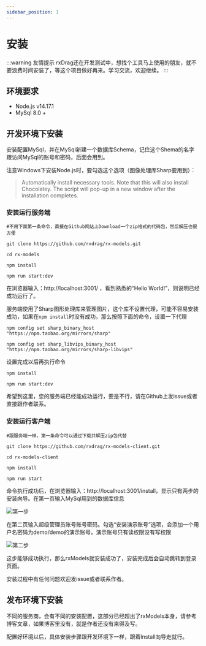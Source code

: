 ```yaml
---
sidebar_position: 1
---
```


# 安装

:::warning 友情提示
rxDrag还在开发测试中，想找个工具马上使用的朋友，就不要浪费时间安装了，等这个项目做好再来。学习交流，欢迎继续。
:::

## 环境要求
* Node.js v14.17.1
* MySql 8.0 +

## 开发环境下安装

安装配置MySql，并在MySql新建一个数据库Schema，记住这个Shema的名字跟访问MySql的账号和密码，后面会用到。

注意Windows下安装Node.js时，要勾选这个选项（图像处理库Sharp要用到）：

>Automatically install necessary tools. Note that this will also install Chocolatey. The script will pop-up in a new window after the installation completes.


### 安装运行服务端
```console
#不用下面第一条命令，直接在Github网站上Download一个zip格式的代码包，然后解压也很方便

git clone https://github.com/rxdrag/rx-models.git

cd rx-models

npm install

npm run start:dev
```
在浏览器输入：http://localhost:3001/ ，看到熟悉的“Hello World!”，则说明已经成功运行了。

服务端使用了Sharp图形处理库来管理图片，这个库不设置代理，可能不容易安装成功，如果在`npm install`时没有成功，那么按照下面的命令，设置一下代理
```console
npm config set sharp_binary_host "https://npm.taobao.org/mirrors/sharp"

npm config set sharp_libvips_binary_host "https://npm.taobao.org/mirrors/sharp-libvips"
```
设置完成以后再执行命令
```console
npm install

npm run start:dev
```
希望到这里，您的服务端已经能成功运行，要是不行，请在Github上发issue或者直接跟作者联系。

### 安装运行客户端
```console
#跟服务端一样，第一条命令可以通过下载并解压zip包代替

git clone https://github.com/rxdrag/rx-models-client.git

cd rx-models-client

npm install

npm run start
```
命令执行成功后，在浏览器输入：http://localhost:3001/install，显示只有两步的安装向导。在第一页输入MySql用到的数据库信息

![第一步](/img/tutorial/install1.jpg)

在第二页输入超级管理员账号账号密码。勾选“安装演示账号”选项，会添加一个用户名密码为demo/demo的演示账号，演示账号只有读权限没有写权限

![第二步](/img/tutorial/install2.jpg)

这步能够成功执行，那么rxModels就安装成功了，安装完成后会自动跳转到登录页面。

安装过程中有任何问题欢迎发issue或者联系作者。

## 发布环境下安装
不同的服务商，会有不同的安装配置，这部分已经超出了rxModels本身，请参考博客文章，如果博客里没有，就是作者还没有来得及写。

配置好环境以后，具体安装步骤跟开发环境下一样，跟着Install向导走就行。
